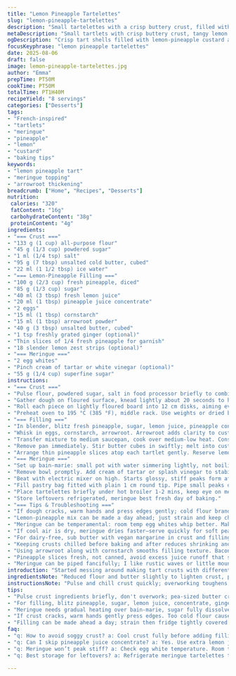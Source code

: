 ```yaml
---
title: "Lemon Pineapple Tartelettes"
slug: "lemon-pineapple-tartelettes"
description: "Small tartelettes with a crisp buttery crust, filled with a tangy lemon-pineapple custard and topped with a light toasted meringue. Uses a mix of cornstarch and arrowroot for thickening. Substitutes pineapple juice concentrate for some fresh juice, and adds grated ginger to the filling for a spicy twist. Meringue stabilized with cream of tartar or vinegar. Cooling crust thoroughly important to avoid sogginess. Toast meringue under broiler for crispy peaks. Recognize doneness by golden edges and shiny, set custard finish. Eight servings."
metaDescription: "Small tartlets with crisp buttery crust, tangy lemon pineapple custard, and toasted meringue peaks. Use cornstarch and arrowroot to thicken, ginger for zing."
ogDescription: "Crisp tart shells filled with lemon-pineapple custard and crowned with toasted meringue. Cooling crust crucial. Watch for golden edges, glossy custard finish."
focusKeyphrase: "lemon pineapple tartelettes"
date: 2025-08-06
draft: false
image: lemon-pineapple-tartelettes.jpg
author: "Emma"
prepTime: PT50M
cookTime: PT50M
totalTime: PT1H40M
recipeYield: "8 servings"
categories: ["Desserts"]
tags:
- "French-inspired"
- "tartlets"
- "meringue"
- "pineapple"
- "lemon"
- "custard"
- "baking tips"
keywords:
- "lemon pineapple tart"
- "meringue topping"
- "arrowroot thickening"
breadcrumb: ["Home", "Recipes", "Desserts"]
nutrition: 
 calories: "320"
 fatContent: "16g"
 carbohydrateContent: "38g"
 proteinContent: "4g"
ingredients:
- "=== Crust ==="
- "133 g (1 cup) all-purpose flour"
- "45 g (1/3 cup) powdered sugar"
- "1 ml (1/4 tsp) salt"
- "95 g (7 tbsp) unsalted cold butter, cubed"
- "22 ml (1 1/2 tbsp) ice water"
- "=== Lemon-Pineapple Filling ==="
- "100 g (2/3 cup) fresh pineapple, diced"
- "85 g (1/3 cup) sugar"
- "40 ml (3 tbsp) fresh lemon juice"
- "20 ml (1 tbsp) pineapple juice concentrate"
- "2 eggs"
- "15 ml (1 tbsp) cornstarch"
- "15 ml (1 tbsp) arrowroot powder"
- "40 g (3 tbsp) unsalted butter, cubed"
- "1 tsp freshly grated ginger (optional)"
- "Thin slices of 1/4 fresh pineapple for garnish"
- "18 slender lemon zest strips (optional)"
- "=== Meringue ==="
- "2 egg whites"
- "Pinch cream of tartar or white vinegar (optional)"
- "55 g (1/4 cup) superfine sugar"
instructions:
- "=== Crust ==="
- "Pulse flour, powdered sugar, salt in food processor briefly to combine. Add butter cubes, pulse in short bursts until pea-sized crumbs form. The key: don't overwork; pockets of butter create flakiness. Pour in ice water slowly while pulsing just until dough starts to clump; too much moisture yields tough crust."
- "Gather dough on floured surface, knead lightly about 20 seconds to homogenize. Shape into log, cut into 8 equal pieces. If dough feels sticky, chill 10 mins; too hard, let soften 5 mins before rolling."
- "Roll each piece on lightly floured board into 12 cm disks, aiming even thickness around 3 mm. Press into tartlet pans with removable bottoms about 9-10 cm diameter. Trim edges roughly with fingers or knife; jagged is OK. Dock base with fork to prevent bubbling. Chill tartelettes 40 mins if fridge space; if rushed, freeze 8-10 mins only, the cold sets fats."
- "Preheat oven to 195 °C (385 °F), middle rack. Use weights or dried beans on parchment to blind bake to preserve shape; bake 15-18 mins until crust turns firm, pale golden at edges. Listen for a slight crisp crackle when tapping crust; signals readiness. Cool completely on wire rack — at least 50 mins. Do not skip cooling, or filling heat will soften crust."
- "=== Filling ==="
- "In blender, blitz fresh pineapple, sugar, lemon juice, pineapple concentrate, and grated ginger until smooth. Warn: ginger adds warmth, but too much can overpower; add cautiously."
- "Whisk in eggs, cornstarch, arrowroot. Arrowroot adds clarity to custard, making texture silkier, less gummy than cornstarch alone. Blend just enough to smooth but not whip in air."
- "Transfer mixture to medium saucepan, cook over medium-low heat. Constantly whisk; custard thickens gradually, bubbling when ready — looks glossy, coats spoon thickly. About 6-8 mins. Boiling rapidly ruins texture; control heat."
- "Remove pan immediately. Stir butter cubes in swiftly; melt into custard for richness and shine. If lumpy, strain through fine sieve into bowl. Spoon evenly into cooled crusts. Refrigerate minimum 110 mins to firm completely. Filling should feel slightly springy to touch, not liquidy."
- "Arrange thin pineapple slices atop each tartlet gently. Reserve lemon zest strips for garnish."
- "=== Meringue ==="
- "Set up bain-marie: small pot with water simmering lightly, not boiling. Combine egg whites and sugar in heatproof bowl. Slowly whisk over heat until sugar dissolves and temp hits about 60 °C (140 °F). Aged bakers often test sugar dissolve by rubbing between fingers — no grit means ready."
- "Remove bowl promptly. Add cream of tartar or splash vinegar to stabilize proteins, optional but prevents weep."
- "Beat with electric mixer on high. Starts glossy, stiff peaks form after about 5-7 mins. Meringue will hold shape firmly; you want stiff but shiny peaks, not dry or grainy."
- "Fill pastry bag fitted with plain 1 cm round tip. Pipe small peaks or generous domes over custard. Carefully sprinkle lemon zest strips artistically on top."
- "Place tartelettes briefly under hot broiler 1-2 mins, keep eye on meringue. Bubbles pop, color turns warm golden. Smell toasted marshmallow, buzz of quick heat. Remove once peaks are browned — else bitter burnt notes. Cool slightly before serving."
- "Store leftovers refrigerated, meringue best fresh day of baking."
- "=== Tips & Troubleshooting ==="
- "If dough cracks, warm hands and press edges gently; cold flour brand contributes. Over-mixing crust ruins texture—watch pulse times."
- "Lemon-pineapple mix can be made a day ahead; just strain and keep chilled."
- "Meringue can be temperamental: room temp egg whites whip better. Make sure no yolk traces or grease."
- "If cool air is dry, meringue dries faster—serve quickly for soft peaks."
- "For dairy-free, sub butter with vegan margarine in crust and filling, but texture changes—more crumbly crust, less creamy filling."
- "Keeping crusts chilled before baking and after reduces shrinking and sogginess."
- "Using arrowroot along with cornstarch smooths filling texture. Bacon grease instead of butter is obviously a no—keep it balanced."
- "Pineapple slices fresh, not canned, avoid excess juice runoff that sogs crust."
- "Meringue can be piped fancifully; I like rustic waves or little mountain tops. Toasting is crucial — no color, no crunch."
introduction: "Started messing around making tart crusts with different flours years back. Learned fast: temperature and timing over precise weight. Butter temperature crucial, frozen outright makes it tough, too soft turns greasy. Pineapple and lemon feel sharp, needed softening with starch and that slight butter richness. Tried ginger once out of whim — zinged it right up, balancing acid and sweetness well. Meringue's fiddly, especially getting sugar dissolved without cooking eggs over too much heat. My trick: feeling for gritty sugar between fingers. Have under-baked meringue look wise, but browned peaks? Magic visual cue. Toast quick, no more. Crusts chill long to avoid sog. Those little sounds when cutting through crisp crust versus yielding filling are worth it. Use fresh active lemons — store lemon zest whole in cold to keep zingy. I avoid the dash in this recipe for easy parsing. Em dashes? Nah."
ingredientsNote: "Reduced flour and butter slightly to lighten crust, powdered sugar swapped for finer texture, pulp fresh pineapple for freshness; pineapple juice concentrate adds depth—can skip if unavailable but add extra lemon. Arrowroot with cornstarch thickens filling gently. Added ginger tiny amount to punch acidity, optional for more complexity. Butter cubed small for even melting and incorporation into custard. For crust, cold ingredients throughout keeps gluten relaxed and dough tender. Meringue uses superfine sugar to dissolve faster; cream of tartar optional but stabilizes peaks. Using quality eggs affects foam texture drastically. Freezing crust helps shape retention. Lemon zest slender strips optional visual punch, not vital. Pineapple slices thin to avoid weighty toppings. Familiar dried beans or baking weights foolproof blind bake."
instructionsNote: "Pulse and chill crust quickly; overworking toughens; visual cue: pea-size butter bits — crucial for flaky crust. Dock tart shell to ensure no bubbles. Watch for crust golden edge color, crisp sound when tapped. Cooling crust completely essential before filling to prevent sogginess. Filling must be whisked often during heating; custard thickens slowly, then glossy coating readiness on spoon. Butter stirred last for creaminess and gloss, strain to avoid lumps. Refrigerate filling until firm but not rock-hard. Meringue: heat over sous-vide or bain-marie continually whisking sugar and whites until sugar melts completely; temp check ideal over guesswork. Whip vigorously off heat to stiff peaks. Pipe meringue artistically; broil 1-2 mins max to toast tops — burnt spots spoil flavor. Serve soon after, meringue fades with time. Practice tactile and visual cues above timing; ovens vary. Watch aromas: buttery crust scent, fruity acid from filling, sweet toasty meringue top signal doneness. Keep residual moisture controlled; moisture kills crispiness."
tips:
- "Pulse crust ingredients briefly, don't overwork; pea-sized butter crumbs critical. Ice water added slow, dough just clumps. Overmoisture equals tough dough. Chill dough if sticky, soften if too firm. Roll to consistent 3 mm thickness. Dock tart base to keep bubbles out. Blind bake with weights. Bake till edges pale gold, slight crisp crackle audible. Cooling crust fully is non-negotiable to avoid sogginess under custard."
- "For filling, blitz pineapple, sugar, lemon juice, concentrate, ginger gently. Ginger punchy; little goes far, add cautiously. Eggs, cornstarch, arrowroot folded in, arrowroot cuts gummy texture, keeps silky. Heat custard low-medium, constant whisk keeps smooth. Look for bubbles and thick spoon coat. Butter stirred in last for shine and richness. Strain if lumps. Chill minimum 110 mins for springy set. Thin pineapple slices fresh and placed gently to prevent juice runoff."
- "Meringue needs gradual heating over bain-marie, sugar fully dissolved at 60 °C. Test sugar by feel, no grit left. Add cream of tartar or vinegar optional but stops weep. Whip off heat till stiff, shiny peaks form; overbeating causes dryness and graininess. Pipe with simple round tip; make peaks or domes. Lemon zest fine strips add bright spark sprinkled top. Broil quick 1-2 mins until warm golden, seeing toasted marshmallow aroma. Don’t burn; bitter spoils everything. Cool slightly before serving."
- "If crust cracks, warm hands gently press edges. Too cold flour causes dryness. Watch pulses when mixing; overmixing ruins flakiness. Dough can chill longer if needed but keep cold till rolling. Using vegan margarine for dairy-free shifts texture — crust more crumbly, filling less creamy. Pineapple slices fresh not canned — excess juice sogs crust fast. Arrowroot plus cornstarch smooths filling texture better than cornstarch alone. Blind bake with dried beans or baking weights foolproof shape hold."
- "Filling can be made ahead a day; strain then fridge tightly covered. Meringue better same day; dries fast in dry air. Room temp egg whites whip easier; no yolk traces allowed or foam breaks. Watch oven and heat carefully; times vary. Toast meringue until just golden, bubbles popping, not dark spots. Cooling crust fully before filling allows crisp texture; shortcuts cause soft bottoms. Use slender lemon zest strips for artistic bright punch but not mandatory. Practice cutting sound: crisp versus yielding signals done."
faq:
- "q: How to avoid soggy crust? a: Cool crust fully before adding filling. Don’t skip chilling. Blind bake with weights so shape holds. Excess moisture from fresh pineapple slices drains if too thick. Dock base foil to stop bubbles. Oven hot, crust edges pale gold, crisp crackle sound helps timing."
- "q: Can I skip pineapple juice concentrate? a: Yes. Use extra lemon juice instead. Concentrate adds depth, richer flavor. Fresh juice only changes texture a bit but filling stays stable. Arrowroot plus cornstarch thickens without gummy mouthfeel. Ginger optional punch if you like subtle heat; leave out for simple tartness."
- "q: Meringue won’t peak stiff? a: Check egg white temperature. Room temp whites whip faster. Make sure no yolk or grease. Heat sugar mix enough to dissolve fully at 60 °C, test by feeling sugar between fingers. Adding cream of tartar or splash vinegar helps stabilize foam. Whip off heat until peak forms; timing varies. Overwhip dries meringue; underwhip no hold."
- "q: Best storage for leftovers? a: Refrigerate meringue tartelettes tightly wrapped. Meringue best fresh same day; dries and loses texture next day. If crust softens, crisping it back isn’t easy. Filling keeps 2-3 days chilled sealed. No freezer recommended — meringue texture suffers. If planning ahead, fill shells day before, pipe meringue last minute then broil."

---
```

